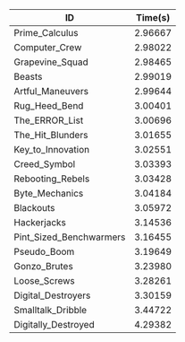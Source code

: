 |ID|Time(s)|
|-|-|
|Prime_Calculus|2.96667|
|Computer_Crew|2.98022|
|Grapevine_Squad|2.98465|
|Beasts|2.99019|
|Artful_Maneuvers|2.99644|
|Rug_Heed_Bend|3.00401|
|The_ERROR_List|3.00696|
|The_Hit_Blunders|3.01655|
|Key_to_Innovation|3.02551|
|Creed_Symbol|3.03393|
|Rebooting_Rebels|3.03428|
|Byte_Mechanics|3.04184|
|Blackouts|3.05972|
|Hackerjacks|3.14536|
|Pint_Sized_Benchwarmers|3.16455|
|Pseudo_Boom|3.19649|
|Gonzo_Brutes|3.23980|
|Loose_Screws|3.28261|
|Digital_Destroyers|3.30159|
|Smalltalk_Dribble|3.44722|
|Digitally_Destroyed|4.29382|
